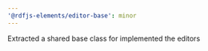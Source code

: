 ```yaml
---
'@rdfjs-elements/editor-base': minor
---
```


Extracted a shared base class for implemented the editors
